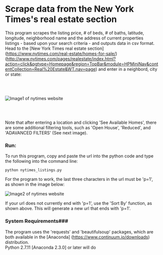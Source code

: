 # Scrape data from the New York Times's real estate section
This program scrapes the listing price, # of beds, # of baths, latitude, longitude, neighborhood name and the address of current properties listings - based upon your search criteria - and outputs data in csv format. Head to the [New York Times real estate section] 
(https://www.nytimes.com/real-estate/homes-for-sale/)
(http://www.nytimes.com/pages/realestate/index.html?action=click&pgtype=Homepage&region=TopBar&module=HPMiniNav&contentCollection=Real%20Estate&WT.nav=page) and enter in a neighbord, city or state:

<br></br>

![Image1 of nytimes website](https://cloud.githubusercontent.com/assets/16641405/12249197/01292e80-b873-11e5-8920-a90f975c5adb.png)

<br></br>

Note that after entering a location and clicking 'See Available Homes', there are some additional filtering tools, such as 'Open House', 'Reduced', and 'ADAVANCED FILTERS' (See next image).

### Run:
To run this program, copy and paste the url into the python code and type the following into the command line:

<pre><code>python nytimes_listings.py</code></pre>

For the program to work, the last three characters in the url must be 'p=1', as shown in the image below: 

![Image2 of nytimes website](https://cloud.githubusercontent.com/assets/16641405/12249211/13997f7a-b873-11e5-9c27-99ae1ed09a04.png)

If your url does not currently end with 'p=1', use the 'Sort By' function, as shown above. This will generate a new url that ends with 'p=1'.

### System Requirements###
The program uses the 'requests' and 'beautifulsoup' packages, which are both available in the [Anaconda] (https://www.continuum.io/downloads) distribution.  
Python 2.7.11 [Anaconda 2.3.0] or later will do
